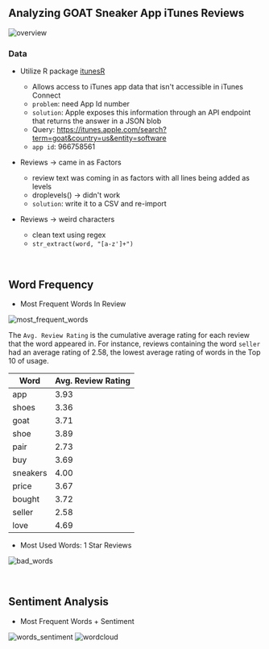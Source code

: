 ## Analyzing GOAT Sneaker App iTunes Reviews  

![overview](https://images.duckduckgo.com/iu/?u=http%3A%2F%2Fkicksaddict.com%2Fwp-content%2Fuploads%2F2015%2F06%2FGOAT-screenshot-set-1.png&f=1)

### Data

- Utilize R package [itunesR](https://github.com/amrrs/itunesr)
    - Allows access to iTunes app data that isn't accessible in iTunes Connect
    - `problem`: need App Id number
    - `solution`: Apple exposes this information through an API endpoint that returns the answer in a JSON blob
    - Query: https://itunes.apple.com/search?term=goat&country=us&entity=software
    - `app id`: 966758561

- Reviews -> came in as Factors
    - review text was coming in as factors with all lines being added as levels
    - droplevels() -> didn't work
    - `solution`: write it to a CSV and re-import

- Reviews -> weird characters
    - clean text using regex
    - `str_extract(word, "[a-z']+")`

&nbsp;
## Word Frequency

- Most Frequent Words In Review  

![most_frequent_words](https://i.imgur.com/BM8MRVd.png)

The `Avg. Review Rating` is the cumulative average rating for each review that the word appeared in. For instance, reviews containing the word `seller` had an average rating of 2.58, the lowest average rating of words in the Top 10 of usage.

Word | Avg. Review Rating
-- | --
app | 3.93
shoes | 3.36
goat | 3.71
shoe | 3.89
pair | 2.73
buy | 3.69
sneakers | 4.00
price | 3.67
bought | 3.72
seller | 2.58
love | 4.69

- Most Used Words: 1 Star Reviews

![bad_words](https://i.imgur.com/pm1HwQ7.png)

&nbsp;
## Sentiment Analysis

- Most Frequent Words + Sentiment

![words_sentiment](https://i.imgur.com/ybWufX1.png)
![wordcloud](https://i.imgur.com/hzYdlDw.png)